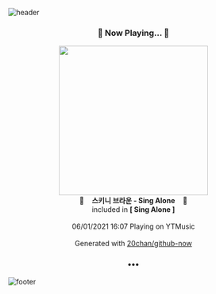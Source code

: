 ![header](https://capsule-render.vercel.app/api?type=wave&height=170&section=header&text=Hi.%20I'm%20SHIFT&fontColor=090707&fontAlignX=45&fontAlignY=65&fontSize=100)

<h3 align="center">🎵 Now Playing... 🎵</h3>
<p align="center">
  <a href="https://music.youtube.com/watch?v=7BCNh8umDO0">
    <img width="300" src="https://lh3.googleusercontent.com/11Re51KsMvaVO1LrvsqZMEArFx_4fFmr0RAIDHLgBJcKzmvg-KMo_u8bhUed74uvBKeNYjzTFnlTqqM">
  </a>
  <br>
  🎵&nbsp&nbsp&nbsp <b>스키니 브라운 - Sing Alone</b> &nbsp&nbsp&nbsp🎵
  <br>
  included in <b>[ Sing Alone ]</b>
  
  <br />
  <br />
  06/01/2021 16:07 Playing on YTMusic
  <br />
  <br />
  Generated with <a href="https://github.com/20chan/github-now">20chan/github-now</a>
</p>

<h3 align="center">•••</h3>

![footer](https://capsule-render.vercel.app/api?type=wave&height=150&section=footer)

